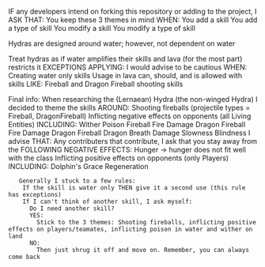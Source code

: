 IF any developers intend on forking this repository or adding to the project, I ASK THAT:
  You keep these 3 themes in mind WHEN:
    You add a skill
    You add a type of skill
    You modify a skill
    You modify a type of skill
    
   Hydras are designed around water; however, not dependent on water
   
   Treat hydras as if water amplifies their skills and lava (for the most part) restricts it
   EXCEPTIONS APPLYING:
    I would advise to be cautious WHEN:
      Creating water only skills
    Usage in lava can, should, and is allowed with skills LIKE:
      Fireball and Dragon Fireball shooting skills
      
   Final info:
    When researching the (Lernaean) Hydra (the non-winged Hydra) I decided to theme the skills AROUND:
      Shooting fireballs (projectile types = Fireball, DragonFireball)
      Inflicting negative effects on opponents (all Living Entities) INCLUDING:
        Wither
        Poison
        Fireball Fire Damage
        Dragon Fireball Fire Damage
        Dragon Fireball Dragon Breath Damage
        Slowness
        Blindness
      I advise THAT:
        Any contributers that contribute, I ask that you stay away from the FOLLOWING NEGATIVE EFFECTS:
          Hunger -> hunger does not fit well with the class
      Inflicting positive effects on opponents (only Players) INCLUDING:
        Dolphin's Grace
        Regeneration
       
       Generally I stuck to a few rules:
        If the skill is water only THEN give it a second use (this rule has exceptions)
        If I can't think of another skill, I ask myself:
          Do I need another skill?
          YES:
            Stick to the 3 themes: Shooting fireballs, inflicting positive effects on players/teamates, inflicting poison in water and wither on land
          NO:
            Then just shrug it off and move on. Remember, you can always come back
